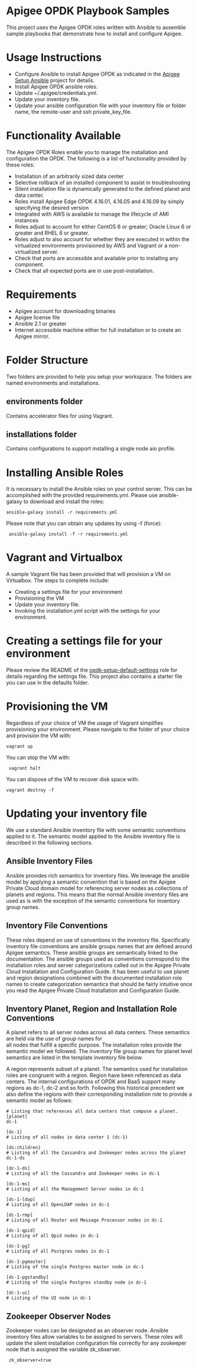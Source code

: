 Apigee OPDK Playbook Samples
============================

This project uses the Apigee OPDK roles written with Ansible to assemble sample playbooks that demonstrate how to 
install and configure Apigee. 

Usage Instructions
==================

* Configure Ansible to install Apigee OPDK as indicated in the 
[Apigee Setup Ansible](https://github.com/carlosfrias/apigee-opdk-playbook-setup-ansible) project for details. 
* Install Apigee OPDK ansible roles.
* Update ~/.apigee/credentials.yml.
* Update your inventory file.
* Update your ansible configuration file with your inventory file or folder name, the remote-user and ssh private_key_file.

Functionality Available
=======================

The Apigee OPDK Roles enable you to manage the installation and configuration the OPDK. The following is a list of 
functionality provided by these roles:

 * Installation of an arbitrarily sized data center
 * Selective rollback of an installed component to assist in troubleshooting
 * Silent installation file is dynamically generated to the defined planet and data center.
 * Roles install Apigee Edge OPDK 4.16.01, 4.16.05 and 4.16.09 by simply specifying the desired version
 * Integrated with AWS is available to manage the lifecycle of AMI instances 
 * Roles adjust to account for either CentOS 6 or greater; Oracle Linux 6 or greater and RHEL 6 or greater. 
 * Roles adjust to also account for whether they are executed in within the virtualized environments provisioned by AWS 
  and Vagrant or a non-virtualized server.  
 * Check that ports are accessible and available prior to installing any component.
 * Check that all expected ports are in use post-installation.

Requirements
============

* Apigee account for downloading binaries
* Apigee license file
* Ansible 2.1 or greater  
* Internet accessible machine either for full installation or to create an Apigee mirror.

Folder Structure
================

Two folders are provided to help you setup your workspace. The folders are named environments and installations.
 
## environments folder

Contains accelerator files for using Vagrant. 

## installations folder 

Contains configurations to support installing a single node aio profile.

Installing Ansible Roles
========================

It is necessary to install the Ansible roles on your control server. This can be accomplished with the provided 
requirements.yml. Please use ansible-galaxy to download and install the roles: 

    ansible-galaxy install -r requirements.yml
    
Please note that you can obtain any updates by using -f (force): 
 
     ansible-galaxy install -f -r requirements.yml


Vagrant and Virtualbox
======================
 
A sample Vagrant file has been provided that will provision a VM on Virtualbox. The steps to complete include:

* Creating a settings file for your environment
* Provisioning the VM
* Update your inventory file.
* Invoking the installation.yml script with the settings for your environment. 
    
Creating a settings file for your environment
=============================================

Please review the README of the [opdk-setup-default-settings](https://github.com/carlosfrias/apigee-opdk-setup-default-settings) role for details regarding the settings file. This project 
also contains a starter file you can use in the defaults folder.

Provisioning the VM
===================

Regardless of your choice of VM the usage of Vagrant simplifies provisioning your environment. Please navigate to the 
folder of your choice and provision the VM with: 

    vagrant up

You can stop the VM with: 

     vagrant halt

You can dispose of the VM to recover disk space with:

    vagrant destroy -f
 
Updating your inventory file
============================

We use a standard Ansible inventory file with some semantic conventions applied to it. The semantic model applied to the 
Ansible inventory file is described in the following sections.
 
## Ansible Inventory Files
Ansible provides rich semantics for inventory files. We leverage the ansible model by applying a semantic convention 
that is based on the Apigee Private Cloud domain model for referencing server nodes as collections of planets and 
regions. This means that the normal Ansible inventory files are used as is with the exception of the semantic conventions
for inventory group names. 

## Inventory File Conventions
These roles depend on use of conventions in the inventory file. Specifically inventory file conventions are ansible 
groups names that are defined around Apigee semantics. These ansible groups are semantically linked to the documentation. 
The ansible groups used as conventions correspond to the installation roles and server categorizations called out in 
the Apigee Private Cloud Installation and Configuration Guide. It has been useful to use planet and region designations 
combined with the documented installation role names to create categorization semantics that should be fairly intuitive 
once you read the Apigee Private Cloud Installation and Configuration Guide. 
   
## Inventory Planet, Region and Installation Role Conventions
A planet refers to all server nodes across all data centers. These semantics are held via the use of group names for  
all nodes that fulfill a specific purpose. The installation roles provide the semantic model we followed. The inventory 
file group names for planet level semantics are listed in the template inventory file below. 

A region represents subset of a planet. The semantics used for installation roles are congruent with a region. Region 
have been referenced as data centers. The internal configurations of OPDK and BaaS support many regions as dc-1, dc-2 
and so forth. Following this historical precedent we also define the regions with their corresponding installation role
to provide a semantic model as follows:
 
    # Listing that references all data centers that compose a planet. 
    [planet]
    dc-1

    [dc-1]
    # Listing of all nodes in data center 1 (dc-1)
    
    [ds:children]
    # Listing of all the Cassandra and Zookeeper nodes across the planet
    dc-1-ds
    
    [dc-1-ds]
    # Listing of all the Cassandra and Zookeeper nodes in dc-1
    
    [dc-1-ms]
    # Listing of all the Management Server nodes in dc-1
     
    [dc-1-ldap]
    # Listing of all OpenLDAP nodes in dc-1
    
    [dc-1-rmp]
    # Listing of all Router and Message Processor nodes in dc-1
    
    [dc-1-qpid]
    # Listing of all Qpid nodes in dc-1
    
    [dc-1-pg]
    # Listing of all Postgres nodes in dc-1
    
    [dc-1-pgmaster]
    # Listing of the single Postgres master node in dc-1
    
    [dc-1-pgstandby]
    # Listing of the single Postgres standby node in dc-1
    
    [dc-1-ui]
    # Listing of the UI node in dc-1
    
## Zookeeper Observer Nodes
Zookeeper nodes can be designated as an observer node. Ansible inventory files allow variables to be assigned to servers.
These roles will update the silent installation configuration file correctly for any zookeeper node that is assigned the 
 variable zk_observer.
  
     zk_observer=true
